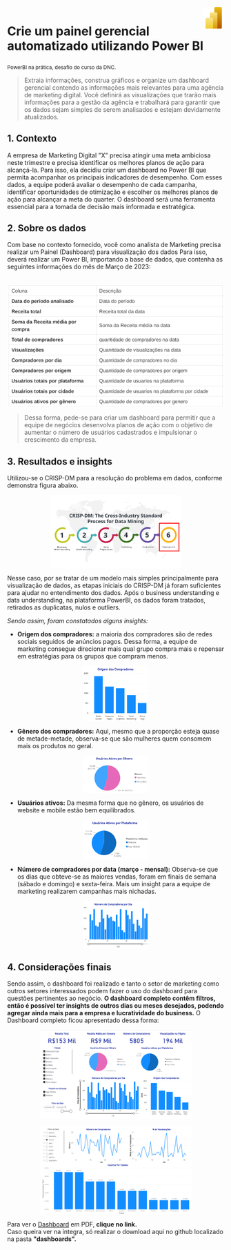 <img align="right" width="50" height="50" src="images/powerBI.png"/>

# Crie um painel gerencial automatizado utilizando Power BI
<sub> PowerBI na prática, desafio do curso da DNC. </sub>

> Extraia informações, construa gráficos e organize um dashboard gerencial contendo as informações mais relevantes para uma agência de marketing digital. Você definirá as visualizações que trarão mais informações para a gestão da agência e trabalhará para garantir que os dados sejam simples de serem analisados e estejam devidamente atualizados.

## 1. Contexto

A empresa de Marketing Digital "X" precisa atingir uma meta ambiciosa neste
trimestre e precisa identificar os melhores planos de ação para alcançá-la. Para
isso, ela decidiu criar um dashboard no Power BI que permita acompanhar os
principais indicadores de desempenho. Com esses dados, a equipe poderá avaliar o
desempenho de cada campanha, identificar oportunidades de otimização e escolher
os melhores planos de ação para alcançar a meta do quarter. O dashboard será
uma ferramenta essencial para a tomada de decisão mais informada e estratégica.

## 2. Sobre os dados

Com base no contexto fornecido, você como analista de Marketing precisa realizar
um Painel (Dashboard) para visualização dos dados
Para isso, deverá realizar um Power BI, importando a base de dados, que contenha
as seguintes informações do mês de Março de 2023:

<br>

<img align="center" src="images/table.png"/>

> Dessa forma, pede-se para criar um dashboard para permitir que a
equipe de negócios desenvolva planos de ação com o objetivo de aumentar o
número de usuários cadastrados e impulsionar o crescimento da empresa.

## 3. Resultados e insights

Utilizou-se o CRISP-DM para a resolução do problema em dados, conforme demonstra figura abaixo.

<img align="center" src="images/crisp_DM.png" style="width: 60%; max-width: 400px; display: block; margin: 0 auto;"/>

Nesse caso, por se tratar de um modelo mais simples principalmente para visualização de dados, as etapas iniciais do CRISP-DM já foram suficientes para ajudar no entendimento dos dados. Após o business understanding e data understanding,
na plataforma PowerBI, os dados foram tratados, retirados as duplicatas, nulos e outliers.

*Sendo assim, foram constatados alguns insights:*

  - **Origem dos compradores:** a maioria dos compradores são de redes sociais seguidos de anúncios pagos. Dessa forma, a equipe de marketing consegue direcionar mais qual grupo compra mais e repensar em estratégias para os grupos que compram menos.

<img src="images/compradores.png" style="width: 30%; max-width: 400px; display: block; margin: 0 auto;"/>

  - **Gênero dos compradores:** Aqui, mesmo que a proporção esteja quase de metade-metade, observa-se que são mulheres quem consomem mais os produtos no geral.

 <img src="images/genero.png" style="width: 30%; max-width: 400px; display: block; margin: 0 auto;"/>

  - **Usuários ativos:** Da mesma forma que no gênero, os usuários de website e mobile estão bem equilibrados.

  <img src="images/usuarios_ativos.png" style="width: 30%; max-width: 400px; display: block; margin: 0 auto;"/>

  - **Número de compradores por data (março - mensal):** Observa-se que os dias que obteve-se as maiores vendas, foram em finais de semana (sábado e domingo) e sexta-feira. Mais um insight para a equipe de marketing realizarem campanhas mais nichadas.

<img src="images/numero_compradores.png" style="width: 30%; max-width: 400px; display: block; margin: 0 auto;"/>

## 4. Considerações finais

Sendo assim, o dashboard foi realizado e tanto o setor de marketing como outros setores interessados podem fazer o uso do dashboard para questões pertinentes ao negócio. **O dashboard completo contêm filtros, então é possível ter insights de outros dias ou meses desejados, podendo agregar ainda mais para a empresa e lucratividade do business.** O Dashboard completo ficou apresentado dessa forma:

<img src="images/dash_completo_1.png" style="width: 70%; max-width: 400px; display: block; margin: 0 auto;"/>

<br>

<img src="images/dash_completo_2.png" style="width: 70%; max-width: 400px; display: block; margin: 0 auto;"/>

Para ver o [Dashboard](https://github.com/gcesarmelo7/powerBI_case/blob/main/dashboard/dashboard_all.pdf) em PDF, **clique no link.**
<br>
Caso queira ver na íntegra, só realizar o download aqui no github localizado na pasta **"dashboards".**
